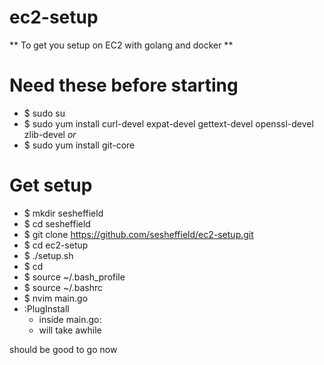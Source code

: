 # ec2-setup
** To get you setup on EC2 with golang and docker **

# Need these before starting
* $ sudo su
* $ sudo yum install curl-devel expat-devel gettext-devel openssl-devel zlib-devel
*or*
* $ sudo yum install git-core

# Get setup
* $ mkdir sesheffield
* $ cd sesheffield
* $ git clone https://github.com/sesheffield/ec2-setup.git
* $ cd ec2-setup
* $ ./setup.sh
* $ cd
* $ source ~/.bash_profile
* $ source ~/.bashrc
* $ nvim main.go
* :PlugInstall
  - inside main.go:
  - will take awhile

should be good to go now
